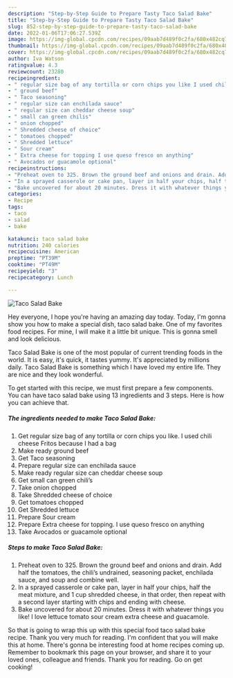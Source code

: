 ```yaml
---
description: "Step-by-Step Guide to Prepare Tasty Taco Salad Bake"
title: "Step-by-Step Guide to Prepare Tasty Taco Salad Bake"
slug: 852-step-by-step-guide-to-prepare-tasty-taco-salad-bake
date: 2022-01-06T17:06:27.539Z
image: https://img-global.cpcdn.com/recipes/09aab7d489f0c2fa/680x482cq70/taco-salad-bake-recipe-main-photo.jpg
thumbnail: https://img-global.cpcdn.com/recipes/09aab7d489f0c2fa/680x482cq70/taco-salad-bake-recipe-main-photo.jpg
cover: https://img-global.cpcdn.com/recipes/09aab7d489f0c2fa/680x482cq70/taco-salad-bake-recipe-main-photo.jpg
author: Iva Watson
ratingvalue: 4.3
reviewcount: 23280
recipeingredient:
- " regular size bag of any tortilla or corn chips you like I used chili cheese Fritos because I had a bag"
- " ground beef"
- " Taco seasoning"
- " regular size can enchilada sauce"
- " regular size can cheddar cheese soup"
- " small can green chilis"
- " onion chopped"
- " Shredded cheese of choice"
- " tomatoes chopped"
- " Shredded lettuce"
- " Sour cream"
- " Extra cheese for topping I use queso fresco on anything"
- " Avocados or guacamole optional"
recipeinstructions:
- "Preheat oven to 325. Brown the ground beef and onions and drain. Add half the tomatoes, the chili’s undrained, seasoning packet, enchilada sauce, and soup and combine well."
- "In a sprayed casserole or cake pan, layer in half your chips, half the meat mixture, and 1 cup shredded cheese, in that order, then repeat with a second layer starting with chips and ending with cheese."
- "Bake uncovered for about 20 minutes. Dress it with whatever things you like! I love lettuce tomato sour cream extra cheese and guacamole."
categories:
- Recipe
tags:
- taco
- salad
- bake

katakunci: taco salad bake 
nutrition: 240 calories
recipecuisine: American
preptime: "PT39M"
cooktime: "PT49M"
recipeyield: "3"
recipecategory: Lunch

---
```



![Taco Salad Bake](https://img-global.cpcdn.com/recipes/09aab7d489f0c2fa/680x482cq70/taco-salad-bake-recipe-main-photo.jpg)

Hey everyone, I hope you're having an amazing day today. Today, I'm gonna show you how to make a special dish, taco salad bake. One of my favorites food recipes. For mine, I will make it a little bit unique. This is gonna smell and look delicious.

Taco Salad Bake is one of the most popular of current trending foods in the world. It is easy, it's quick, it tastes yummy. It's appreciated by millions daily. Taco Salad Bake is something which I have loved my entire life. They are nice and they look wonderful.




To get started with this recipe, we must first prepare a few components. You can have taco salad bake using 13 ingredients and 3 steps. Here is how you can achieve that.

<!--inarticleads1-->

##### The ingredients needed to make Taco Salad Bake:

1. Get  regular size bag of any tortilla or corn chips you like. I used chili cheese Fritos because I had a bag
1. Make ready  ground beef
1. Get  Taco seasoning
1. Prepare  regular size can enchilada sauce
1. Make ready  regular size can cheddar cheese soup
1. Get  small can green chili’s
1. Take  onion chopped
1. Take  Shredded cheese of choice
1. Get  tomatoes chopped
1. Get  Shredded lettuce
1. Prepare  Sour cream
1. Prepare  Extra cheese for topping. I use queso fresco on anything
1. Take  Avocados or guacamole optional




<!--inarticleads2-->

##### Steps to make Taco Salad Bake:

1. Preheat oven to 325. Brown the ground beef and onions and drain. Add half the tomatoes, the chili’s undrained, seasoning packet, enchilada sauce, and soup and combine well.
1. In a sprayed casserole or cake pan, layer in half your chips, half the meat mixture, and 1 cup shredded cheese, in that order, then repeat with a second layer starting with chips and ending with cheese.
1. Bake uncovered for about 20 minutes. Dress it with whatever things you like! I love lettuce tomato sour cream extra cheese and guacamole.




So that is going to wrap this up with this special food taco salad bake recipe. Thank you very much for reading. I'm confident that you will make this at home. There's gonna be interesting food at home recipes coming up. Remember to bookmark this page on your browser, and share it to your loved ones, colleague and friends. Thank you for reading. Go on get cooking!
